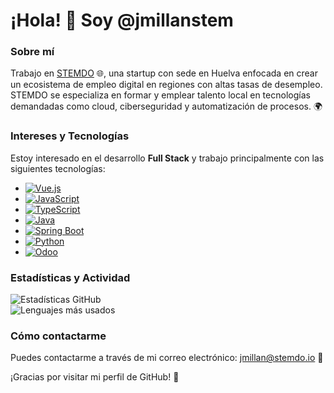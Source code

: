# ¡Hola! 👋 Soy @jmillanstem

### Sobre mí
Trabajo en [STEMDO](https://www.stemdo.io) 🌐, una startup con sede en Huelva enfocada en crear un ecosistema de empleo digital en regiones con altas tasas de desempleo. STEMDO se especializa en formar y emplear talento local en tecnologías demandadas como cloud, ciberseguridad y automatización de procesos. 🌍

### Intereses y Tecnologías
Estoy interesado en el desarrollo **Full Stack** y trabajo principalmente con las siguientes tecnologías:

- [![Vue.js](https://img.shields.io/badge/Vue.js-35495E?style=for-the-badge&logo=vuedotjs&logoColor=4FC08D)](https://v3.vuejs.org/guide/introduction.html)
- [![JavaScript](https://img.shields.io/badge/JavaScript-F7DF1E?style=for-the-badge&logo=javascript&logoColor=black)](https://developer.mozilla.org/en-US/docs/Web/JavaScript)
- [![TypeScript](https://img.shields.io/badge/TypeScript-007ACC?style=for-the-badge&logo=typescript&logoColor=white)](https://www.typescriptlang.org/docs/)
- [![Java](https://img.shields.io/badge/Java-007396?style=for-the-badge&logo=java&logoColor=white)](https://docs.oracle.com/javase/tutorial/)
- [![Spring Boot](https://img.shields.io/badge/Spring%20Boot-6DB33F?style=for-the-badge&logo=spring&logoColor=white)](https://docs.spring.io/spring-boot/docs/current/reference/htmlsingle/)
- [![Python](https://img.shields.io/badge/Python-3776AB?style=for-the-badge&logo=python&logoColor=white)](https://docs.python.org/3/)
- [![Odoo](https://img.shields.io/badge/Odoo-EEB702?style=for-the-badge&logo=odoo&logoColor=white)](https://www.odoo.com/documentation/)

### Estadísticas y Actividad
![Estadísticas GitHub](https://github-readme-stats.vercel.app/api?username=jmillanstem&show_icons=true&theme=radical)  
![Lenguajes más usados](https://github-readme-stats.vercel.app/api/top-langs/?username=jmillanstem&layout=compact&theme=radical)

### Cómo contactarme
Puedes contactarme a través de mi correo electrónico: [jmillan@stemdo.io](mailto:jmillan@stemdo.io) 📧

<!---
jmillanstem/jmillanstem is a ✨ special ✨ repository because its `README.md` (this file) appears on your GitHub profile.
You can click the Preview link to take a look at your changes.
--->

¡Gracias por visitar mi perfil de GitHub! 🚀
